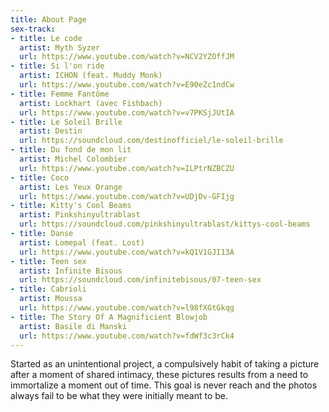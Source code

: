 ```yaml
---
title: About Page
sex-track:
- title: Le code
  artist: Myth Syzer
  url: https://www.youtube.com/watch?v=NCV2YZOffJM
- title: Si l'on ride
  artist: ICHON (feat. Muddy Monk)
  url: https://www.youtube.com/watch?v=E90eZc1ndCw
- title: Femme Fantôme
  artist: Lockhart (avec Fishbach)
  url: https://www.youtube.com/watch?v=v7PKSjJUtIA
- title: Le Soleil Brille
  artist: Destin
  url: https://soundcloud.com/destinofficiel/le-soleil-brille
- title: Du fond de mon lit
  artist: Michel Colombier
  url: https://www.youtube.com/watch?v=ILPtrNZBCZU
- title: Coco
  artist: Les Yeux Orange
  url: https://www.youtube.com/watch?v=UDjDv-GFIjg
- title: Kitty's Cool Beams
  artist: Pinkshinyultrablast
  url: https://soundcloud.com/pinkshinyultrablast/kittys-cool-beams
- title: Danse
  artist: Lomepal (feat. Lost)
  url: https://www.youtube.com/watch?v=kQ1V1GJI13A
- title: Teen sex
  artist: Infinite Bisous
  url: https://soundcloud.com/infinitebisous/07-teen-sex
- title: Cabrioli
  artist: Moussa
  url: https://www.youtube.com/watch?v=l98fXGtGkqg
- title: The Story Of A Magnificient Blowjob
  artist: Basile di Manski
  url: https://www.youtube.com/watch?v=fdWf3c3rCk4
---
```


Started as an unintentional project, a compulsively habit of taking a picture after a moment of shared intimacy, these pictures results from a need to immortalize a moment out of time. This goal is never reach and the photos always fail to be what they were initially meant to be. 
